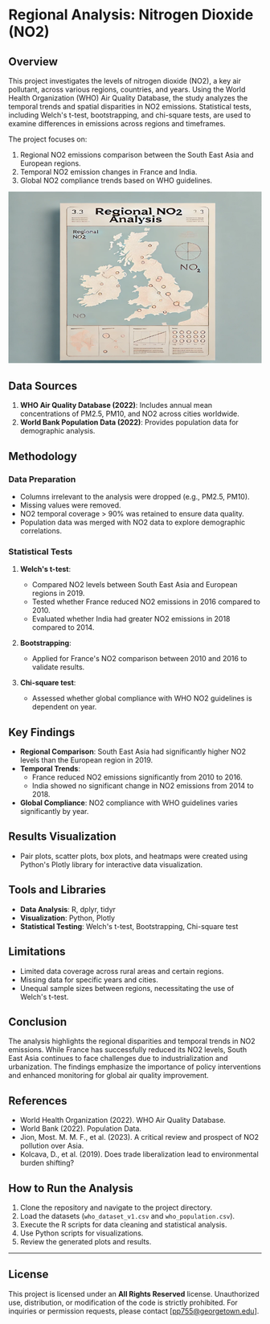 # Regional Analysis: Nitrogen Dioxide (NO2)

## Overview
This project investigates the levels of nitrogen dioxide (NO2), a key air pollutant, across various regions, countries, and years. Using the World Health Organization (WHO) Air Quality Database, the study analyzes the temporal trends and spatial disparities in NO2 emissions. Statistical tests, including Welch's t-test, bootstrapping, and chi-square tests, are used to examine differences in emissions across regions and timeframes. 

The project focuses on:
1. Regional NO2 emissions comparison between the South East Asia and European regions.
2. Temporal NO2 emission changes in France and India.
3. Global NO2 compliance trends based on WHO guidelines.

![](/no2.png)
## Data Sources
1. **WHO Air Quality Database (2022)**: Includes annual mean concentrations of PM2.5, PM10, and NO2 across cities worldwide.
2. **World Bank Population Data (2022)**: Provides population data for demographic analysis.

## Methodology
### Data Preparation
- Columns irrelevant to the analysis were dropped (e.g., PM2.5, PM10).
- Missing values were removed.
- NO2 temporal coverage > 90% was retained to ensure data quality.
- Population data was merged with NO2 data to explore demographic correlations.

### Statistical Tests
1. **Welch's t-test**:
   - Compared NO2 levels between South East Asia and European regions in 2019.
   - Tested whether France reduced NO2 emissions in 2016 compared to 2010.
   - Evaluated whether India had greater NO2 emissions in 2018 compared to 2014.

2. **Bootstrapping**:
   - Applied for France's NO2 comparison between 2010 and 2016 to validate results.

3. **Chi-square test**:
   - Assessed whether global compliance with WHO NO2 guidelines is dependent on year.

## Key Findings
- **Regional Comparison**: South East Asia had significantly higher NO2 levels than the European region in 2019.
- **Temporal Trends**:
  - France reduced NO2 emissions significantly from 2010 to 2016.
  - India showed no significant change in NO2 emissions from 2014 to 2018.
- **Global Compliance**: NO2 compliance with WHO guidelines varies significantly by year.

## Results Visualization
- Pair plots, scatter plots, box plots, and heatmaps were created using Python's Plotly library for interactive data visualization.

## Tools and Libraries
- **Data Analysis**: R, dplyr, tidyr
- **Visualization**: Python, Plotly
- **Statistical Testing**: Welch's t-test, Bootstrapping, Chi-square test

## Limitations
- Limited data coverage across rural areas and certain regions.
- Missing data for specific years and cities.
- Unequal sample sizes between regions, necessitating the use of Welch's t-test.

## Conclusion
The analysis highlights the regional disparities and temporal trends in NO2 emissions. While France has successfully reduced its NO2 levels, South East Asia continues to face challenges due to industrialization and urbanization. The findings emphasize the importance of policy interventions and enhanced monitoring for global air quality improvement.

## References
- World Health Organization (2022). WHO Air Quality Database.
- World Bank (2022). Population Data.
- Jion, Most. M. M. F., et al. (2023). A critical review and prospect of NO2 pollution over Asia.
- Kolcava, D., et al. (2019). Does trade liberalization lead to environmental burden shifting?

## How to Run the Analysis
1. Clone the repository and navigate to the project directory.
2. Load the datasets (`who_dataset_v1.csv` and `who_population.csv`).
3. Execute the R scripts for data cleaning and statistical analysis.
4. Use Python scripts for visualizations.
5. Review the generated plots and results.

---

## License

This project is licensed under an **All Rights Reserved** license. Unauthorized use, distribution, or modification of the code is strictly prohibited. For inquiries or permission requests, please contact [pp755@georgetown.edu].
